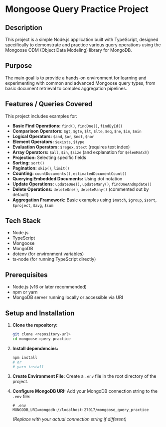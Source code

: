 
# Mongoose Query Practice Project

## Description

This project is a simple Node.js application built with TypeScript, designed specifically to demonstrate and practice various query operations using the Mongoose ODM (Object Data Modeling) library for MongoDB.

## Purpose

The main goal is to provide a hands-on environment for learning and experimenting with common and advanced Mongoose query types, from basic document retrieval to complex aggregation pipelines.

## Features / Queries Covered

This project includes examples for:

* **Basic Find Operations:** `find()`, `findOne()`, `findById()`
* **Comparison Operators:** `$gt`, `$gte`, `$lt`, `$lte`, `$eq`, `$ne`, `$in`, `$nin`
* **Logical Operators:** `$and`, `$or`, `$not`, `$nor`
* **Element Operators:** `$exists`, `$type`
* **Evaluation Operators:** `$regex`, `$text` (requires text index)
* **Array Operators:** `$all`, `$in`, `$size` (and explanation for `$elemMatch`)
* **Projection:** Selecting specific fields
* **Sorting:** `sort()`
* **Pagination:** `skip()`, `limit()`
* **Counting:** `countDocuments()`, `estimatedDocumentCount()`
* **Querying Embedded Documents:** Using dot notation
* **Update Operations:** `updateOne()`, `updateMany()`, `findOneAndUpdate()`
* **Delete Operations:** `deleteOne()`, `deleteMany()` (commented out by default)
* **Aggregation Framework:** Basic examples using `$match`, `$group`, `$sort`, `$project`, `$avg`, `$sum`

## Tech Stack

* Node.js
* TypeScript
* Mongoose
* MongoDB
* dotenv (for environment variables)
* ts-node (for running TypeScript directly)

## Prerequisites

* Node.js (v16 or later recommended)
* npm or yarn
* MongoDB server running locally or accessible via URI

## Setup and Installation

1.  **Clone the repository:**
    ```bash
    git clone <repository-url>
    cd mongoose-query-practice
    ```

2.  **Install dependencies:**
    ```bash
    npm install
    # or
    # yarn install
    ```

3.  **Create Environment File:**
    Create a `.env` file in the root directory of the project.

4.  **Configure MongoDB URI:**
    Add your MongoDB connection string to the `.env` file:
    ```dotenv
    # .env
    MONGODB_URI=mongodb://localhost:27017/mongoose_query_practice
    ```
    *(Replace with your actual connection string if different)*






